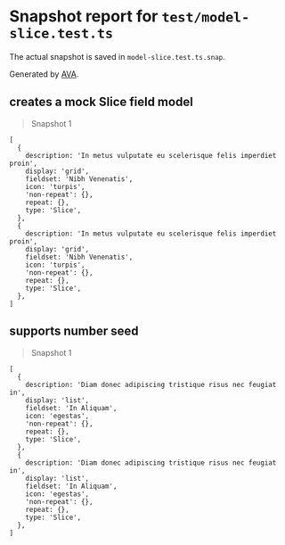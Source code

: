 # Snapshot report for `test/model-slice.test.ts`

The actual snapshot is saved in `model-slice.test.ts.snap`.

Generated by [AVA](https://avajs.dev).

## creates a mock Slice field model

> Snapshot 1

    [
      {
        description: 'In metus vulputate eu scelerisque felis imperdiet proin',
        display: 'grid',
        fieldset: 'Nibh Venenatis',
        icon: 'turpis',
        'non-repeat': {},
        repeat: {},
        type: 'Slice',
      },
      {
        description: 'In metus vulputate eu scelerisque felis imperdiet proin',
        display: 'grid',
        fieldset: 'Nibh Venenatis',
        icon: 'turpis',
        'non-repeat': {},
        repeat: {},
        type: 'Slice',
      },
    ]

## supports number seed

> Snapshot 1

    [
      {
        description: 'Diam donec adipiscing tristique risus nec feugiat in',
        display: 'list',
        fieldset: 'In Aliquam',
        icon: 'egestas',
        'non-repeat': {},
        repeat: {},
        type: 'Slice',
      },
      {
        description: 'Diam donec adipiscing tristique risus nec feugiat in',
        display: 'list',
        fieldset: 'In Aliquam',
        icon: 'egestas',
        'non-repeat': {},
        repeat: {},
        type: 'Slice',
      },
    ]
